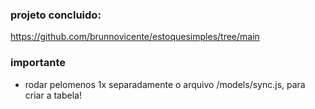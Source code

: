 
### projeto concluido:
https://github.com/brunnovicente/estoquesimples/tree/main


### importante
- rodar pelomenos 1x separadamente o arquivo /models/sync.js, para criar a tabela!